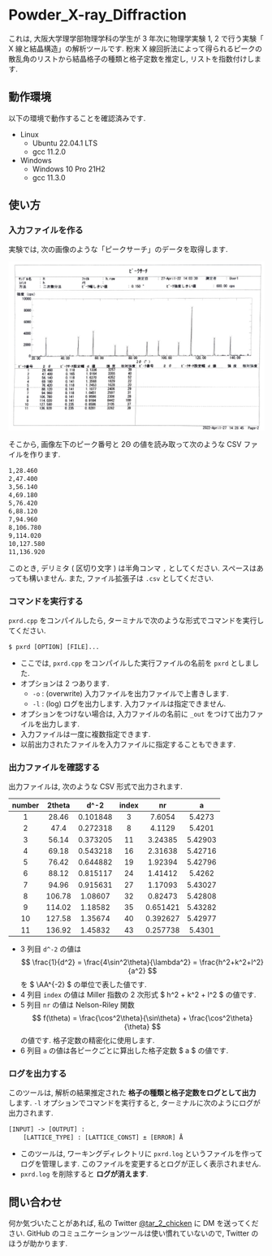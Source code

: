# Powder_X-ray_Diffraction
これは, 大阪大学理学部物理学科の学生が 3 年次に物理学実験 1, 2 で行う実験「 X 線と結晶構造」の解析ツールです. 
粉末 X 線回折法によって得られるピークの散乱角のリストから結晶格子の種類と格子定数を推定し, リストを指数付けします.

## 動作環境
以下の環境で動作することを確認済みです. 

* Linux
    * Ubuntu 22.04.1 LTS
    * gcc 11.2.0
* Windows
    * Windows 10 Pro 21H2
    * gcc 11.3.0

## 使い方
### 入力ファイルを作る
実験では, 次の画像のような「ピークサーチ」のデータを取得します.

![ピークサーチ](img/peaksearch.jpg "ピークサーチ")

そこから, 画像左下のピーク番号と 2Θ の値を読み取って次のような CSV ファイルを作ります.

```
1,28.460
2,47.400
3,56.140
4,69.180
5,76.420
6,88.120
7,94.960
8,106.780
9,114.020
10,127.580
11,136.920
```

このとき, デリミタ ( 区切り文字 ) は半角コンマ `,` としてください. 
スペースはあっても構いません. 
また, ファイル拡張子は `.csv` としてください.

### コマンドを実行する
`pxrd.cpp` をコンパイルしたら, ターミナルで次のような形式でコマンドを実行してください.

```
$ pxrd [OPTION] [FILE]...
```

* ここでは, `pxrd.cpp` をコンパイルした実行ファイルの名前を `pxrd` としました.
* オプションは 2 つあります.
    * `-o` : (overwrite) 入力ファイルを出力ファイルで上書きします.
    * `-l` : (log) ログを出力します. 入力ファイルは指定できません.
* オプションをつけない場合は, 入力ファイルの名前に `_out` をつけて出力ファイルを出力します.
* 入力ファイルは一度に複数指定できます.
* 以前出力されたファイルを入力ファイルに指定することもできます.

### 出力ファイルを確認する
出力ファイルは, 次のような CSV 形式で出力されます.

| number | 2theta | d^-2     | index | nr       | a       |
| :----: | :----: | :------: | :---: | :------: | :-----: |
|      1 |  28.46 | 0.101848 |     3 | 7.6054   | 5.4273  |
|      2 |  47.4  | 0.272318 |     8 | 4.1129   | 5.4201  |
|      3 |  56.14 | 0.373205 |    11 | 3.24385  | 5.42903 |
|      4 |  69.18 | 0.543218 |    16 | 2.31638  | 5.42716 |
|      5 |  76.42 | 0.644882 |    19 | 1.92394  | 5.42796 |
|      6 |  88.12 | 0.815117 |    24 | 1.41412  | 5.4262  |
|      7 |  94.96 | 0.915631 |    27 | 1.17093  | 5.43027 |
|      8 | 106.78 | 1.08607  |    32 | 0.82473  | 5.42808 |
|      9 | 114.02 | 1.18582  |    35 | 0.651421 | 5.43282 |
|     10 | 127.58 | 1.35674  |    40 | 0.392627 | 5.42977 |
|     11 | 136.92 | 1.45832  |    43 | 0.257738 | 5.4301  |

* 3 列目 `d^-2` の値は $$ \frac{1}{d^2} = \frac{4\sin^2\theta}{\lambda^2} = \frac{h^2+k^2+l^2}{a^2} $$ を $ \AA^{-2} $ の単位で表した値です.
* 4 列目 `index` の値は Miller 指数の 2 次形式 $ h^2 + k^2 + l^2 $ の値です.
* 5 列目 `nr` の値は Nelson-Riley 関数 $$ f(\theta) = \frac{\cos^2\theta}{\sin\theta} + \frac{\cos^2\theta}{\theta} $$ の値です. 格子定数の精密化に使用します.
* 6 列目 `a` の値は各ピークごとに算出した格子定数 $ a $ の値です.

### ログを出力する
このツールは, 解析の結果推定された **格子の種類と格子定数をログとして出力** します. 
`-l` オプションでコマンドを実行すると, ターミナルに次のようにログが出力されます.

```
[INPUT] -> [OUTPUT] :
    [LATTICE_TYPE] : [LATTICE_CONST] ± [ERROR] Å
```

* このツールは, ワーキングディレクトリに `pxrd.log` というファイルを作ってログを管理します. このファイルを変更するとログが正しく表示されません.
* `pxrd.log` を削除すると **ログが消えます**.

## 問い合わせ
何か気づいたことがあれば, 私の Twitter [@tar_2_chicken](https://twitter.com/tar_2_chicken) に DM を送ってください. 
GitHub のコミュニケーションツールは使い慣れていないので, Twitter のほうが助かります.

